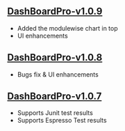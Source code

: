 ## **[DashBoardPro-v1.0.9](https://www.npmjs.com/package/dashboardpro/v/1.0.9)**

- Added the modulewise chart in top
- UI enhancements

## **[DashBoardPro-v1.0.8](https://www.npmjs.com/package/dashboardpro/v/1.0.8)**

- Bugs fix & UI enhancements

## **[DashBoardPro-v1.0.7](https://www.npmjs.com/package/dashboardpro/v/1.0.7)**

- Supports Junit test results
- Supports Espresso Test results
